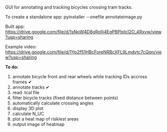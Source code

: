GUI for annotating and tracking bicycles crossing tram tracks.

To create a standalone app: pyinstaller --onefile annotateimage.py

Built app: <https://drive.google.com/file/d/1sNqW4D8gRolIi4EgPBPlplcI2O_4Rxvw/view?usp=sharing> 

Example video: <https://drive.google.com/file/d/1Yp2f51HBcForeNRBcXFL9Lmdvtc7cQqn/view?usp=sharing>


**To do:**
1. annotate bicycle front and rear wheels while tracking IDs accross frames ✔
2. annotate tracks ✔
3. read .tcal file
4. filter bicycle tracks (fixed distance between points)
5. automatically calculate crossing angles
6. display 3D plot
7. calculate N_UC
8. plot a heat map of riskiest areas
9. output image of heatmap
